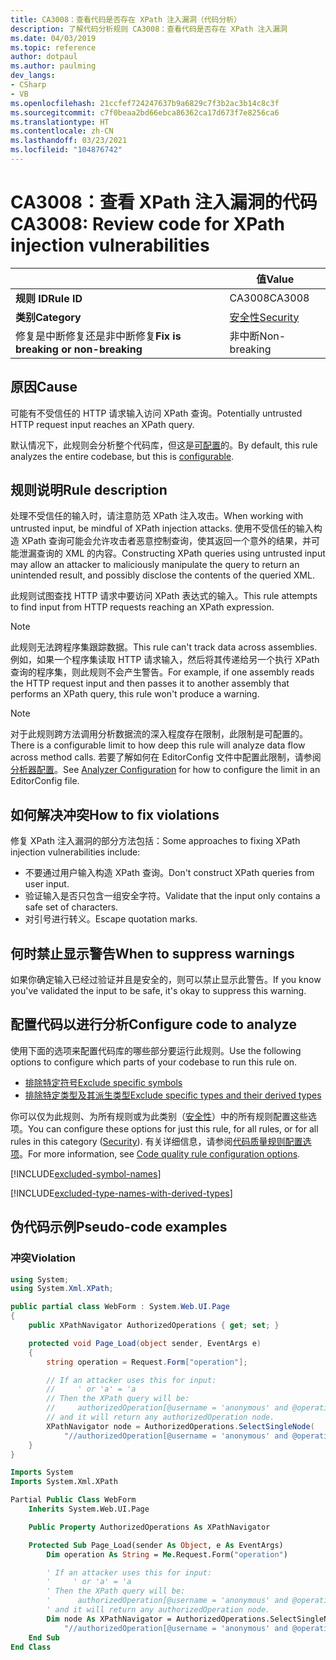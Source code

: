 ```yaml
---
title: CA3008：查看代码是否存在 XPath 注入漏洞（代码分析）
description: 了解代码分析规则 CA3008：查看代码是否存在 XPath 注入漏洞
ms.date: 04/03/2019
ms.topic: reference
author: dotpaul
ms.author: paulming
dev_langs:
- CSharp
- VB
ms.openlocfilehash: 21ccfef724247637b9a6829c7f3b2ac3b14c8c3f
ms.sourcegitcommit: c7f0beaa2bd66ebca86362ca17d673f7e8256ca6
ms.translationtype: HT
ms.contentlocale: zh-CN
ms.lasthandoff: 03/23/2021
ms.locfileid: "104876742"
---
```

# <a name="ca3008-review-code-for-xpath-injection-vulnerabilities"></a><span data-ttu-id="1ad77-103">CA3008：查看 XPath 注入漏洞的代码</span><span class="sxs-lookup"><span data-stu-id="1ad77-103">CA3008: Review code for XPath injection vulnerabilities</span></span>

| | <span data-ttu-id="1ad77-104">值</span><span class="sxs-lookup"><span data-stu-id="1ad77-104">Value</span></span> |
|-|-|
| <span data-ttu-id="1ad77-105">**规则 ID**</span><span class="sxs-lookup"><span data-stu-id="1ad77-105">**Rule ID**</span></span> |<span data-ttu-id="1ad77-106">CA3008</span><span class="sxs-lookup"><span data-stu-id="1ad77-106">CA3008</span></span>|
| <span data-ttu-id="1ad77-107">**类别**</span><span class="sxs-lookup"><span data-stu-id="1ad77-107">**Category**</span></span> |[<span data-ttu-id="1ad77-108">安全性</span><span class="sxs-lookup"><span data-stu-id="1ad77-108">Security</span></span>](security-warnings.md)|
| <span data-ttu-id="1ad77-109">修复是中断修复还是非中断修复</span><span class="sxs-lookup"><span data-stu-id="1ad77-109">**Fix is breaking or non-breaking**</span></span> |<span data-ttu-id="1ad77-110">非中断</span><span class="sxs-lookup"><span data-stu-id="1ad77-110">Non-breaking</span></span>|

## <a name="cause"></a><span data-ttu-id="1ad77-111">原因</span><span class="sxs-lookup"><span data-stu-id="1ad77-111">Cause</span></span>

<span data-ttu-id="1ad77-112">可能有不受信任的 HTTP 请求输入访问 XPath 查询。</span><span class="sxs-lookup"><span data-stu-id="1ad77-112">Potentially untrusted HTTP request input reaches an XPath query.</span></span>

<span data-ttu-id="1ad77-113">默认情况下，此规则会分析整个代码库，但这是[可配置](#configure-code-to-analyze)的。</span><span class="sxs-lookup"><span data-stu-id="1ad77-113">By default, this rule analyzes the entire codebase, but this is [configurable](#configure-code-to-analyze).</span></span>

## <a name="rule-description"></a><span data-ttu-id="1ad77-114">规则说明</span><span class="sxs-lookup"><span data-stu-id="1ad77-114">Rule description</span></span>

<span data-ttu-id="1ad77-115">处理不受信任的输入时，请注意防范 XPath 注入攻击。</span><span class="sxs-lookup"><span data-stu-id="1ad77-115">When working with untrusted input, be mindful of XPath injection attacks.</span></span> <span data-ttu-id="1ad77-116">使用不受信任的输入构造 XPath 查询可能会允许攻击者恶意控制查询，使其返回一个意外的结果，并可能泄漏查询的 XML 的内容。</span><span class="sxs-lookup"><span data-stu-id="1ad77-116">Constructing XPath queries using untrusted input may allow an attacker to maliciously manipulate the query to return an unintended result, and possibly disclose the contents of the queried XML.</span></span>

<span data-ttu-id="1ad77-117">此规则试图查找 HTTP 请求中要访问 XPath 表达式的输入。</span><span class="sxs-lookup"><span data-stu-id="1ad77-117">This rule attempts to find input from HTTP requests reaching an XPath expression.</span></span>

> [!NOTE]
> <span data-ttu-id="1ad77-118">此规则无法跨程序集跟踪数据。</span><span class="sxs-lookup"><span data-stu-id="1ad77-118">This rule can't track data across assemblies.</span></span> <span data-ttu-id="1ad77-119">例如，如果一个程序集读取 HTTP 请求输入，然后将其传递给另一个执行 XPath 查询的程序集，则此规则不会产生警告。</span><span class="sxs-lookup"><span data-stu-id="1ad77-119">For example, if one assembly reads the HTTP request input and then passes it to another assembly that performs an XPath query, this rule won't produce a warning.</span></span>

> [!NOTE]
> <span data-ttu-id="1ad77-120">对于此规则跨方法调用分析数据流的深入程度存在限制，此限制是可配置的。</span><span class="sxs-lookup"><span data-stu-id="1ad77-120">There is a configurable limit to how deep this rule will analyze data flow across method calls.</span></span> <span data-ttu-id="1ad77-121">若要了解如何在 EditorConfig 文件中配置此限制，请参阅[分析器配置](https://github.com/dotnet/roslyn-analyzers/blob/main/docs/Analyzer%20Configuration.md#dataflow-analysis)。</span><span class="sxs-lookup"><span data-stu-id="1ad77-121">See [Analyzer Configuration](https://github.com/dotnet/roslyn-analyzers/blob/main/docs/Analyzer%20Configuration.md#dataflow-analysis) for how to configure the limit in an EditorConfig file.</span></span>

## <a name="how-to-fix-violations"></a><span data-ttu-id="1ad77-122">如何解决冲突</span><span class="sxs-lookup"><span data-stu-id="1ad77-122">How to fix violations</span></span>

<span data-ttu-id="1ad77-123">修复 XPath 注入漏洞的部分方法包括：</span><span class="sxs-lookup"><span data-stu-id="1ad77-123">Some approaches to fixing XPath injection vulnerabilities include:</span></span>

- <span data-ttu-id="1ad77-124">不要通过用户输入构造 XPath 查询。</span><span class="sxs-lookup"><span data-stu-id="1ad77-124">Don't construct XPath queries from user input.</span></span>
- <span data-ttu-id="1ad77-125">验证输入是否只包含一组安全字符。</span><span class="sxs-lookup"><span data-stu-id="1ad77-125">Validate that the input only contains a safe set of characters.</span></span>
- <span data-ttu-id="1ad77-126">对引号进行转义。</span><span class="sxs-lookup"><span data-stu-id="1ad77-126">Escape quotation marks.</span></span>

## <a name="when-to-suppress-warnings"></a><span data-ttu-id="1ad77-127">何时禁止显示警告</span><span class="sxs-lookup"><span data-stu-id="1ad77-127">When to suppress warnings</span></span>

<span data-ttu-id="1ad77-128">如果你确定输入已经过验证并且是安全的，则可以禁止显示此警告。</span><span class="sxs-lookup"><span data-stu-id="1ad77-128">If you know you've validated the input to be safe, it's okay to suppress this warning.</span></span>

## <a name="configure-code-to-analyze"></a><span data-ttu-id="1ad77-129">配置代码以进行分析</span><span class="sxs-lookup"><span data-stu-id="1ad77-129">Configure code to analyze</span></span>

<span data-ttu-id="1ad77-130">使用下面的选项来配置代码库的哪些部分要运行此规则。</span><span class="sxs-lookup"><span data-stu-id="1ad77-130">Use the following options to configure which parts of your codebase to run this rule on.</span></span>

- [<span data-ttu-id="1ad77-131">排除特定符号</span><span class="sxs-lookup"><span data-stu-id="1ad77-131">Exclude specific symbols</span></span>](#exclude-specific-symbols)
- [<span data-ttu-id="1ad77-132">排除特定类型及其派生类型</span><span class="sxs-lookup"><span data-stu-id="1ad77-132">Exclude specific types and their derived types</span></span>](#exclude-specific-types-and-their-derived-types)

<span data-ttu-id="1ad77-133">你可以仅为此规则、为所有规则或为此类别（[安全性](security-warnings.md)）中的所有规则配置这些选项。</span><span class="sxs-lookup"><span data-stu-id="1ad77-133">You can configure these options for just this rule, for all rules, or for all rules in this category ([Security](security-warnings.md)).</span></span> <span data-ttu-id="1ad77-134">有关详细信息，请参阅[代码质量规则配置选项](../code-quality-rule-options.md)。</span><span class="sxs-lookup"><span data-stu-id="1ad77-134">For more information, see [Code quality rule configuration options](../code-quality-rule-options.md).</span></span>

[!INCLUDE[excluded-symbol-names](~/includes/code-analysis/excluded-symbol-names.md)]

[!INCLUDE[excluded-type-names-with-derived-types](~/includes/code-analysis/excluded-type-names-with-derived-types.md)]

## <a name="pseudo-code-examples"></a><span data-ttu-id="1ad77-135">伪代码示例</span><span class="sxs-lookup"><span data-stu-id="1ad77-135">Pseudo-code examples</span></span>

### <a name="violation"></a><span data-ttu-id="1ad77-136">冲突</span><span class="sxs-lookup"><span data-stu-id="1ad77-136">Violation</span></span>

```csharp
using System;
using System.Xml.XPath;

public partial class WebForm : System.Web.UI.Page
{
    public XPathNavigator AuthorizedOperations { get; set; }

    protected void Page_Load(object sender, EventArgs e)
    {
        string operation = Request.Form["operation"];

        // If an attacker uses this for input:
        //     ' or 'a' = 'a
        // Then the XPath query will be:
        //     authorizedOperation[@username = 'anonymous' and @operationName = '' or 'a' = 'a']
        // and it will return any authorizedOperation node.
        XPathNavigator node = AuthorizedOperations.SelectSingleNode(
            "//authorizedOperation[@username = 'anonymous' and @operationName = '" + operation + "']");
    }
}
```

```vb
Imports System
Imports System.Xml.XPath

Partial Public Class WebForm
    Inherits System.Web.UI.Page

    Public Property AuthorizedOperations As XPathNavigator

    Protected Sub Page_Load(sender As Object, e As EventArgs)
        Dim operation As String = Me.Request.Form("operation")

        ' If an attacker uses this for input:
        '     ' or 'a' = 'a
        ' Then the XPath query will be:
        '      authorizedOperation[@username = 'anonymous' and @operationName = '' or 'a' = 'a']
        ' and it will return any authorizedOperation node.
        Dim node As XPathNavigator = AuthorizedOperations.SelectSingleNode( _
            "//authorizedOperation[@username = 'anonymous' and @operationName = '" + operation + "']")
    End Sub
End Class
```
